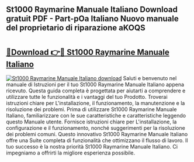 ## St1000 Raymarine Manuale Italiano Download gratuit PDF - Part-pOa Italiano Nuovo manuale del proprietario di riparazione aKOQS

# <h2><a href="http://dffmcdp.blite.top/?on=St1000+Raymarine+Manuale+Italiano">🔗Download 👉🔴 St1000 Raymarine Manuale Italiano</a></h2>

[![St1000 Raymarine Manuale Italiano download](https://i.imgur.com/lujVjoI.png)](http://dffmcdp.blite.top/?on=St1000+Raymarine+Manuale+Italiano)
Saluti e benvenuto nel manuale di Istruzioni per il tuo St1000 Raymarine Manuale Italiano appena ricevuto. Questa guida completa è progettata per aiutarti a comprendere e utilizzare tutte le funzionalità e i vantaggi del tuo Prodotto. Troverai istruzioni chiare per L'installazione, il funzionamento, la manutenzione e la risoluzione dei problemi. Prima di utilizzare St1000 Raymarine Manuale Italiano, familiarizzare con le sue caratteristiche e caratteristiche leggendo questo Manuale utente. Fornisce istruzioni chiare per L'installazione, la configurazione e il funzionamento, nonché suggerimenti per la risoluzione dei problemi comuni. Questo innovativo St1000 Raymarine Manuale Italiano offre una Suite completa di funzionalità che ottimizzano il flusso di lavoro. Il tuo successo è la nostra priorità St1000 Raymarine Manuale Italiano. Ci impegniamo a offrirti la migliore esperienza possibile.
